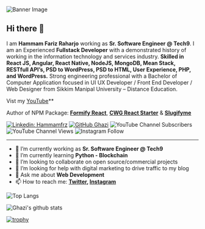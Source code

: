 ![Banner Image](https://github.com/gkhan205/gkhan205/blob/master/image/Banner.png)

## Hi there 👋

I am **Hammam Fariz Raharjo** working as **Sr. Software Engineer @ Tech9**. I am an Experienced **Fullstack Developer** with a demonstrated history of working in the information technology and services industry. **Skilled in React JS, Angular, React Native, NodeJS, MongoDB, Mean Stack, RESTfull API’s, PSD to WordPress, PSD to HTML, User Experience, PHP, and WordPress.** Strong engineering professional with a Bachelor of Computer Application focused in UI UX Developer / Front End Developer / Web Designer from Sikkim Manipal University – Distance Education.

Vist my [YouTube](https://www.youtube.com/channel/UCIxcP6RZ9zPohsEC-07FN9A)**

Author of NPM Package: **[Formify React](https://www.npmjs.com/package/formify-react)**, **[CWG React Starter](https://github.com/gkhan205/cwg-react-starter)** & **[Slugifyme](https://www.npmjs.com/package/slugifyme)**

[![Linkedin: Hammamfrz](https://img.shields.io/badge/-Hammamfrz-blue?style=flat-square&logo=Linkedin&logoColor=white&link=https://www.linkedin.com/in/hammam-fariz-raharjo-91489b16a/)](https://www.linkedin.com/in/hammam-fariz-raharjo-91489b16a/)
[![GitHub Ghazi](https://img.shields.io/github/followers/hammamfrz?label=follow&style=social)](https://github.com/hammamfrz)
![YouTube Channel Subscribers](https://img.shields.io/youtube/channel/subscribers/UCIxcP6RZ9zPohsEC-07FN9A?style=social)
![YouTube Channel Views](https://img.shields.io/youtube/channel/views/UCIxcP6RZ9zPohsEC-07FN9A?style=social)
![Instagram Follow](https://img.shields.io/instagram/follow/hammamfrz?style=social)

---

- 🔭 I’m currently working as **Sr. Software Engineer @ Tech9**
- 🌱 I’m currently learning **Python - Blockchain**
- 👯 I’m looking to collaborate on open source/commercial projects
- 🤔 I’m looking for help with digital marketing to drive traffic to my blog
- 💬 Ask me about **Web Development**
- 📫 How to reach me:
  **[Twitter](https://twitter.com/codewithghazi), [Instagram](https://instagram.com/codewithghazi)**

![Top Langs](https://github-readme-stats.vercel.app/api/top-langs/?username=gkhan205&layout=compact&theme=dark&hide_border=true)

![Ghazi's github stats](https://github-readme-stats.vercel.app/api?username=gkhan205&show_icons=true&hide_border=true&theme=dark)

[![trophy](https://github-profile-trophy.vercel.app/?username=gkhan205)](https://github.com/gkhan205/github-profile-trophy)
